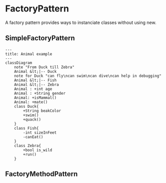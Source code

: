 # FactoryPattern 
A factory pattern provides ways to instanciate classes without using new. 

## SimpleFactoryPattern
```mermaid
---
title: Animal example
---
classDiagram
    note "From Duck till Zebra"
    Animal &lt;|-- Duck
    note for Duck "can fly\ncan swim\ncan dive\ncan help in debugging"
    Animal &lt;|-- Fish
    Animal &lt;|-- Zebra
    Animal : +int age
    Animal : +String gender
    Animal: +isMammal()
    Animal: +mate()
    class Duck{
        +String beakColor
        +swim()
        +quack()
    }
    class Fish{
        -int sizeInFeet
        -canEat()
    }
    class Zebra{
        +bool is_wild
        +run()
    }

```

## FactoryMethodPattern

